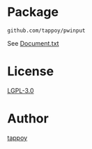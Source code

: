 # Package
`github.com/tappoy/pwinput`

See [Document.txt](Document.txt)

# License
[LGPL-3.0](LICENSE)

# Author
[tappoy](https://github.com/tappoy)
